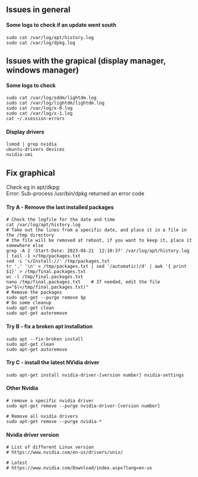 
## Issues in general

#### Some logs to check if an update went south
```
sudo cat /var/log/apt/history.log
sudo cat /var/log/dpkg.log
```


## Issues with the grapical (display manager, windows manager)

#### Some logs to check
```
sudo cat /var/log/sddm/lightdm.log
sudo cat /var/log/lightdm/lightdm.log
sudo cat /var/log/x-0.log
sudo cat /var/log/x-1.log
cat ~/.xsession-errors
```

#### Display drivers
```
lsmod | grep nvidia
ubuntu-drivers devices
nvidia-smi
```

## Fix graphical
Check eg in apt/dkpg:
<br>
Error: Sub-process /usr/bin/dpkg returned an error code

#### Try A - Remove the last installed packages
```
# Check the logfile for the date and time
cat /var/log/apt/history.log
# Take out the lines from a specific date, and place it in a file in the /tmp directory
# the file will be removed at reboot, if you want to keep it, place it somewhere else
grep -A 2 'Start-Date: 2023-04-21  12:10:37' /var/log/apt/history.log | tail -1 >/tmp/packages.txt
sed -i 's/Install://' /tmp/packages.txt
tr ',' '\n' < /tmp/packages.txt | sed '/automatic)/d' | awk '{ print $1}' > /tmp/final.packages.txt
wc -l /tmp/final.packages.txt
nano /tmp/final.packages.txt    # If needed, edit the file
p="$(</tmp/final.packages.txt)"
# Remove the packages
sudo apt-get --purge remove $p
# Do some cleanup
sudo apt-get clean
sudo apt-get autoremove
```

#### Try B - fix a broken apt installation
```
sudo apt --fix-broken install
sudo apt-get clean
sudo apt-get autoremove
```

#### Try C - install the latest NVidia driver
```
sudo apt-get install nvidia-driver-[version number] nvidia-settings
```

#### Other Nvidia
```
# remove a specific nvidia driver
sudo apt-get remove --purge nvidia-driver-[version number]

# Remove all nvidia drivers
sudo apt-get remove --purge nvidia-*
```

#### Nvidia driver version
```
# List of different Linux version
# https://www.nvidia.com/en-us/drivers/unix/

# Latest
# https://www.nvidia.com/Download/index.aspx?lang=en-us
```




